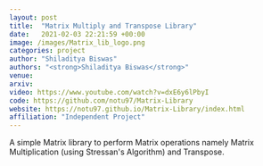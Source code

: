 ```yaml
---
layout: post
title:  "Matrix Multiply and Transpose Library"
date:   2021-02-03 22:21:59 +00:00
image: /images/Matrix_lib_logo.png
categories: project
author: "Shiladitya Biswas"
authors: "<strong>Shiladitya Biswas</strong>"
venue: 
arxiv: 
video: https://www.youtube.com/watch?v=dxE6y6lPbyI
code: https://github.com/notu97/Matrix-Library
website: https://notu97.github.io/Matrix-Library/index.html
affiliation: "Independent Project"
---
```

A simple Matrix library to perform Matrix operations namely Matrix Multiplication (using Stressan's Algorithm) and Transpose.